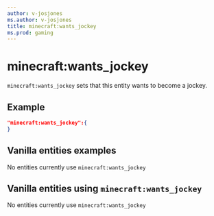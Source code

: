 ```yaml
---
author: v-josjones
ms.author: v-josjones
title: minecraft:wants_jockey
ms.prod: gaming
---
```


# minecraft:wants_jockey

`minecraft:wants_jockey` sets that this entity wants to become a jockey.

## Example

```json
"minecraft:wants_jockey":{
}
```

## Vanilla entities examples

No entities currently use `minecraft:wants_jockey`

## Vanilla entities using `minecraft:wants_jockey`

No entities currently use `minecraft:wants_jockey`
